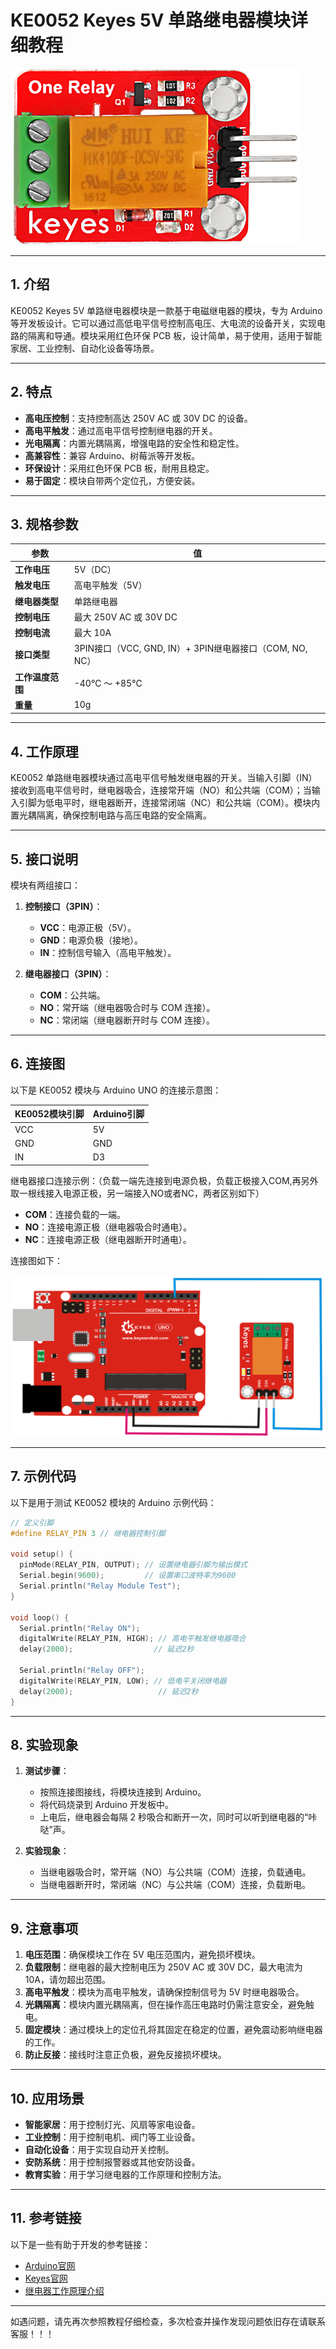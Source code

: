# **KE0052 Keyes 5V 单路继电器模块详细教程**

![image-20250312161333335](media/image-20250312161333335.png)

---

## **1. 介绍**

KE0052 Keyes 5V 单路继电器模块是一款基于电磁继电器的模块，专为 Arduino 等开发板设计。它可以通过高低电平信号控制高电压、大电流的设备开关，实现电路的隔离和导通。模块采用红色环保 PCB 板，设计简单，易于使用，适用于智能家居、工业控制、自动化设备等场景。

---

## **2. 特点**

- **高电压控制**：支持控制高达 250V AC 或 30V DC 的设备。
- **高电平触发**：通过高电平信号控制继电器的开关。
- **光电隔离**：内置光耦隔离，增强电路的安全性和稳定性。
- **高兼容性**：兼容 Arduino、树莓派等开发板。
- **环保设计**：采用红色环保 PCB 板，耐用且稳定。
- **易于固定**：模块自带两个定位孔，方便安装。

---

## **3. 规格参数**

| 参数            | 值                     |
|-----------------|------------------------|
| **工作电压**    | 5V（DC）               |
| **触发电压**    | 高电平触发（5V）     |
| **继电器类型**  | 单路继电器             |
| **控制电压**    | 最大 250V AC 或 30V DC |
| **控制电流**    | 最大 10A               |
| **接口类型**    | 3PIN接口（VCC, GND, IN）+ 3PIN继电器接口（COM, NO, NC） |
| **工作温度范围**| -40℃ ～ +85℃          |
| **重量**        | 10g                    |

---

## **4. 工作原理**

KE0052 单路继电器模块通过高电平信号触发继电器的开关。当输入引脚（IN）接收到高电平信号时，继电器吸合，连接常开端（NO）和公共端（COM）；当输入引脚为低电平时，继电器断开，连接常闭端（NC）和公共端（COM）。模块内置光耦隔离，确保控制电路与高压电路的安全隔离。

---

## **5. 接口说明**

模块有两组接口：
1. **控制接口（3PIN）**：
   - **VCC**：电源正极（5V）。
   - **GND**：电源负极（接地）。
   - **IN**：控制信号输入（高电平触发）。

2. **继电器接口（3PIN）**：
   - **COM**：公共端。
   - **NO**：常开端（继电器吸合时与 COM 连接）。
   - **NC**：常闭端（继电器断开时与 COM 连接）。

---

## **6. 连接图**

以下是 KE0052 模块与 Arduino UNO 的连接示意图：

| KE0052模块引脚 | Arduino引脚 |
| -------------- | ----------- |
| VCC            | 5V          |
| GND            | GND         |
| IN             | D3          |

继电器接口连接示例：（负载一端先连接到电源负极，负载正极接入COM,再另外取一根线接入电源正极，另一端接入NO或者NC，两者区别如下）
- **COM**：连接负载的一端。
- **NO**：连接电源正极（继电器吸合时通电）。
- **NC**：连接电源正极（继电器断开时通电）。

连接图如下：

![image-20250312161410137](media/image-20250312161410137.png)

---

## **7. 示例代码**

以下是用于测试 KE0052 模块的 Arduino 示例代码：

```cpp
// 定义引脚
#define RELAY_PIN 3 // 继电器控制引脚

void setup() {
  pinMode(RELAY_PIN, OUTPUT); // 设置继电器引脚为输出模式
  Serial.begin(9600);         // 设置串口波特率为9600
  Serial.println("Relay Module Test");
}

void loop() {
  Serial.println("Relay ON");
  digitalWrite(RELAY_PIN, HIGH); // 高电平触发继电器吸合
  delay(2000);                  // 延迟2秒

  Serial.println("Relay OFF");
  digitalWrite(RELAY_PIN, LOW); // 低电平关闭继电器
  delay(2000);                   // 延迟2秒
}
```

---

## **8. 实验现象**

1. **测试步骤**：
   - 按照连接图接线，将模块连接到 Arduino。
   - 将代码烧录到 Arduino 开发板中。
   - 上电后，继电器会每隔 2 秒吸合和断开一次，同时可以听到继电器的“咔哒”声。

2. **实验现象**：
   - 当继电器吸合时，常开端（NO）与公共端（COM）连接，负载通电。
   - 当继电器断开时，常闭端（NC）与公共端（COM）连接，负载断电。

---

## **9. 注意事项**

1. **电压范围**：确保模块工作在 5V 电压范围内，避免损坏模块。
2. **负载限制**：继电器的最大控制电压为 250V AC 或 30V DC，最大电流为 10A，请勿超出范围。
3. **高电平触发**：模块为高电平触发，请确保控制信号为 5V 时继电器吸合。
4. **光耦隔离**：模块内置光耦隔离，但在操作高压电路时仍需注意安全，避免触电。
5. **固定模块**：通过模块上的定位孔将其固定在稳定的位置，避免震动影响继电器的工作。
6. **防止反接**：接线时注意正负极，避免反接损坏模块。

---

## **10. 应用场景**

- **智能家居**：用于控制灯光、风扇等家电设备。
- **工业控制**：用于控制电机、阀门等工业设备。
- **自动化设备**：用于实现自动开关控制。
- **安防系统**：用于控制报警器或其他安防设备。
- **教育实验**：用于学习继电器的工作原理和控制方法。

---

## **11. 参考链接**

以下是一些有助于开发的参考链接：
- [Arduino官网](https://www.arduino.cc/)
- [Keyes官网](http://www.keyes-robot.com/)
- [继电器工作原理介绍](https://en.wikipedia.org/wiki/Relay)

---

如遇问题，请先再次参照教程仔细检查，多次检查并操作发现问题依旧存在请联系客服！！！
